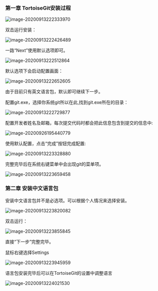 

### 第一章  TortoiseGit安装过程

![image-20200913222333970](image\image-20200913222333970.png) 

双击运行安装：

![image-20200913222426489](image\image-20200913222426489.png)

一路“Next”使用默认选项即可。

![image-20200913222512864](image\image-20200913222512864.png)

默认选项下会启动配置画面：

![image-20200913222652605](image\image-20200913222652605.png) 

由于目前只有英文语言包，默认即可继续下一步。

配置git.exe，选择你系统git所以在此,找到git.exe所在的目录：

![image-20200913222729877](image\image-20200913222729877.png) 

 配置开发者姓名及邮箱，每次提交代码时都会把此信息包含到提交的信息中:

![image-20200926195440779](img/image-20200926195440779.png)

使用默认配置，点击“完成”按钮完成配置:

![image-20200913223328880](image\image-20200913223328880.png) 

完整完毕后在系统右键菜单中会出现git的菜单项。

![image-20200913223659458](image\image-20200913223659458.png) 

### 第二章  安装中文语言包

安装中文语言包并不是必选项。可以根据个人情况来选择安装。

 ![image-20200913223820082](image\image-20200913223820082.png)

双击运行：

![image-20200913223855845](image\image-20200913223855845.png) 

直接“下一步”完整完毕。 

鼠标右键选择Settings

![image-20200913223945959](image\image-20200913223945959.png) 

语言包安装完毕后可以在TortoiseGit的设置中调整语言

![image-20200913224021530](image\image-20200913224021530.png)